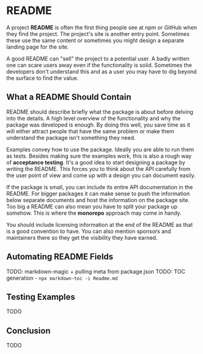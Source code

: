 # README

A project **README** is often the first thing people see at npm or GitHub when they find the project. The project's site is another entry point. Sometimes these use the same content or sometimes you might design a separate landing page for the site.

A good README can "sell" the project to a potential user. A badly written one can scare users away even if the functionality is solid. Sometimes the developers don't understand this and as a user you may have to dig beyond the surface to find the value.

## What a README Should Contain

README should describe briefly what the package is about before delving into the details. A high level overview of the functionality and why the package was developed is enough. By doing this well, you save time as it will either attract people that have the same problem or make them understand the package isn't something they need.

Examples convey how to use the package. Ideally you are able to run them as tests. Besides making sure the examples work, this is also a rough way of **acceptance testing**. It's a good idea to start designing a package by writing the README. This forces you to think about the API carefully from the user point of view and come up with a design you can document easily.

If the package is small, you can include its entire API documentation in the README. For bigger packages it can make sense to push the information below separate documents and host the information on the package site. Too big a README can also mean you have to split your package up somehow. This is where the **monorepo** approach may come in handy.

You should include licensing information at the end of the README as that is a good convention to have. You can also mention sponsors and maintainers there so they get the visibility they have earned.

## Automating README Fields

TODO: markdown-magic + pulling meta from package.json
TODO: TOC generation - `npx markdown-toc -i Readme.md`

## Testing Examples

TODO

## Conclusion

TODO
